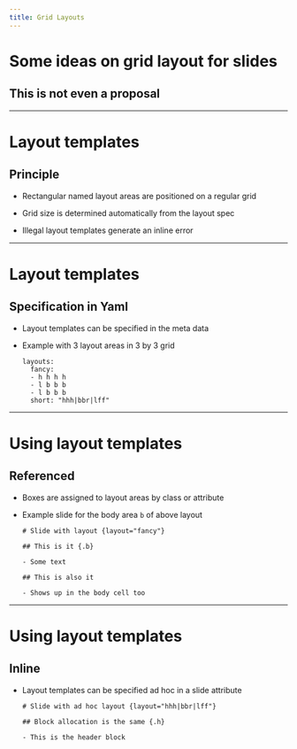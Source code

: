 ```yaml
---
title: Grid Layouts
---
```


# Some ideas on grid layout for slides

## This is not even a proposal

------------------------------------------------------------------------

# Layout templates

## Principle

-   Rectangular named layout areas are positioned on a regular grid

-   Grid size is determined automatically from the layout spec

-   Illegal layout templates generate an inline error

------------------------------------------------------------------------

# Layout templates

## Specification in Yaml

-   Layout templates can be specified in the meta data

-   Example with 3 layout areas in 3 by 3 grid

    ``` {.yaml}
    layouts:
      fancy:
      - h h h h
      - l b b b
      - l b b b
      short: "hhh|bbr|lff"
    ```

------------------------------------------------------------------------

# Using layout templates

## Referenced

-   Boxes are assigned to layout areas by class or attribute

-   Example slide for the body area `b` of above layout

    ``` {.markdown}
    # Slide with layout {layout="fancy"}

    ## This is it {.b}

    - Some text

    ## This is also it

    - Shows up in the body cell too
    ```

------------------------------------------------------------------------

# Using layout templates

## Inline

-   Layout templates can be specified ad hoc in a slide attribute

    ``` {.markdown}
    # Slide with ad hoc layout {layout="hhh|bbr|lff"}

    ## Block allocation is the same {.h}

    - This is the header block
    ```
